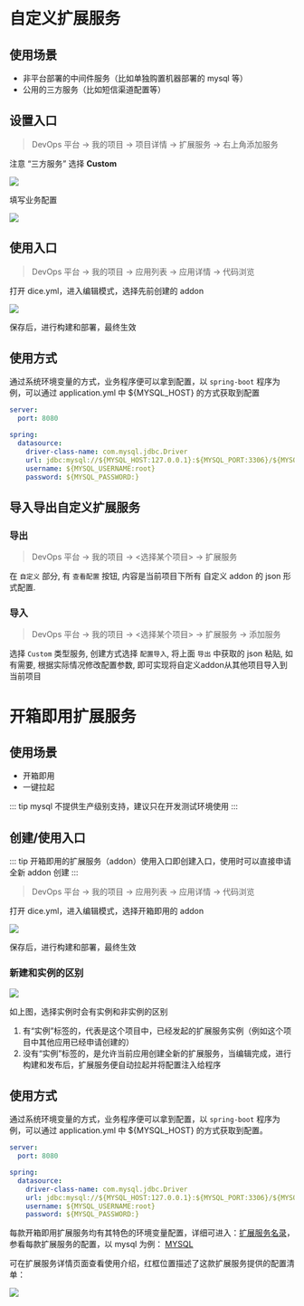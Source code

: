 # 自定义扩展服务

## 使用场景

* 非平台部署的中间件服务（比如单独购置机器部署的 mysql 等）
* 公用的三方服务（比如短信渠道配置等）

## 设置入口

> DevOps 平台 -> 我的项目 -> 项目详情 -> 扩展服务 -> 右上角添加服务

注意 “三方服务” 选择 **Custom**

![](http://terminus-paas.oss-cn-hangzhou.aliyuncs.com/paas-doc/2020/11/09/46234c44-6ee2-421d-b1fa-542f2e040aed.png)

填写业务配置

![](http://terminus-paas.oss-cn-hangzhou.aliyuncs.com/paas-doc/2020/11/09/1bea9fb8-547f-4187-8133-8ea1b21803ab.png)

## 使用入口

> DevOps 平台 -> 我的项目 -> 应用列表 -> 应用详情 -> 代码浏览

打开 dice.yml，进入编辑模式，选择先前创建的 addon

![](http://terminus-paas.oss-cn-hangzhou.aliyuncs.com/paas-doc/2020/11/09/ed4d81c3-1709-45ab-8d96-a759c5189924.png)

保存后，进行构建和部署，最终生效

## 使用方式

通过系统环境变量的方式，业务程序便可以拿到配置，以 `spring-boot` 程序为例，可以通过 application.yml 中 ${MYSQL_HOST} 的方式获取到配置

```yaml
server:
  port: 8080

spring:
  datasource:
    driver-class-name: com.mysql.jdbc.Driver
    url: jdbc:mysql://${MYSQL_HOST:127.0.0.1}:${MYSQL_PORT:3306}/${MYSQL_DATABASE}?useUnicode=true&characterEncoding=UTF-8
    username: ${MYSQL_USERNAME:root}
    password: ${MYSQL_PASSWORD:}
```

## 导入导出自定义扩展服务

### 导出

> DevOps 平台 -> 我的项目 -> \<选择某个项目\> -> 扩展服务

在 `自定义` 部分, 有 `查看配置` 按钮, 内容是当前项目下所有 自定义 addon 的 json 形式配置.

### 导入

> DevOps 平台 -> 我的项目 -> \<选择某个项目\> -> 扩展服务 -> 添加服务

选择 `Custom` 类型服务, 创建方式选择 `配置导入`, 将上面 `导出` 中获取的 json 粘贴, 如有需要, 根据实际情况修改配置参数, 
即可实现将自定义addon从其他项目导入到当前项目


# 开箱即用扩展服务

## 使用场景

* 开箱即用
* 一键拉起

::: tip
mysql 不提供生产级别支持，建议只在开发测试环境使用
:::

## 创建/使用入口

::: tip
开箱即用的扩展服务（addon）使用入口即创建入口，使用时可以直接申请全新 addon 创建
:::

> DevOps 平台 -> 我的项目 -> 应用列表 -> 应用详情 -> 代码浏览

打开 dice.yml，进入编辑模式，选择开箱即用的 addon

![](http://terminus-paas.oss-cn-hangzhou.aliyuncs.com/paas-doc/2020/11/11/fa77c96c-ba56-45b1-8cf6-ebcfe831ab39.png)

保存后，进行构建和部署，最终生效

### 新建和实例的区别

![](http://terminus-paas.oss-cn-hangzhou.aliyuncs.com/paas-doc/2020/11/11/05a48a09-9a00-4502-953c-351f614308f7.png)

如上图，选择实例时会有实例和非实例的区别
1. 有“实例”标签的，代表是这个项目中，已经发起的扩展服务实例（例如这个项目中其他应用已经申请创建的）
2. 没有“实例”标签的，是允许当前应用创建全新的扩展服务，当编辑完成，进行构建和发布后，扩展服务便自动拉起并将配置注入给程序

## 使用方式

通过系统环境变量的方式，业务程序便可以拿到配置，以 `spring-boot` 程序为例，可以通过 application.yml 中 ${MYSQL_HOST} 的方式获取到配置。

```yaml
server:
  port: 8080

spring:
  datasource:
    driver-class-name: com.mysql.jdbc.Driver
    url: jdbc:mysql://${MYSQL_HOST:127.0.0.1}:${MYSQL_PORT:3306}/${MYSQL_DATABASE}?useUnicode=true&characterEncoding=UTF-8
    username: ${MYSQL_USERNAME:root}
    password: ${MYSQL_PASSWORD:}
```

每款开箱即用扩展服务均有其特色的环境变量配置，详细可进入：[扩展服务名录](https://www.erda.cloud/market/addon)，参看每款扩展服务的配置，以 mysql 为例： [MYSQL](https://www.erda.cloud/market/addon/mysql)

可在扩展服务详情页面查看使用介绍，红框位置描述了这款扩展服务提供的配置清单：

![](http://terminus-paas.oss-cn-hangzhou.aliyuncs.com/paas-doc/2020/11/11/35f9b7f5-2453-4023-b25f-b81c49cff6ca.png)
